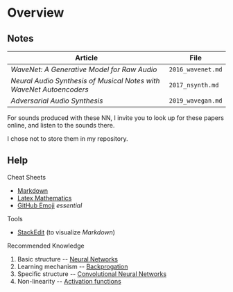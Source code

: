 # Overview


## Notes

| Article | File |
| ------- | ---- |
| *WaveNet: A Generative Model for Raw Audio* | `2016_wavenet.md` |
| *Neural Audio Synthesis of Musical Notes with WaveNet Autoencoders* | `2017_nsynth.md` |
| *Adversarial Audio Synthesis* | `2019_wavegan.md` |

For sounds produced with these NN, I invite you to look up for these papers online, and listen to the sounds there.

I chose not to store them in my repository.

## Help

Cheat Sheets
- [Markdown](https://guides.github.com/pdfs/markdown-cheatsheet-online.pdf "Markdown")
- [Latex Mathematics](http://csrgxtu.github.io/2015/03/20/Writing-Mathematic-Fomulars-in-Markdown/ "Latex")
- [GitHub Emoji](https://github.com/ikatyang/emoji-cheat-sheet/blob/master/README.md "GitHub Emoji") *essential*

Tools
- [StackEdit](https://stackedit.io/app "StackEdit") (to visualize *Markdown*)

Recommended Knowledge
1. Basic structure -- [Neural Networks](https://ujjwalkarn.me/2016/08/09/quick-intro-neural-networks/ "NN")
2. Learning mechanism -- [Backprogation](http://home.agh.edu.pl/~vlsi/AI/backp_t_en/backprop.html "Backpropagation")
3. Specific structure -- [Convolutional Neural Networks](https://ujjwalkarn.me/2016/08/11/intuitive-explanation-convnets/ "CNN")
4. Non-linearity -- [Activation functions](https://www.learnopencv.com/understanding-activation-functions-in-deep-learning/ "Activation functions")

